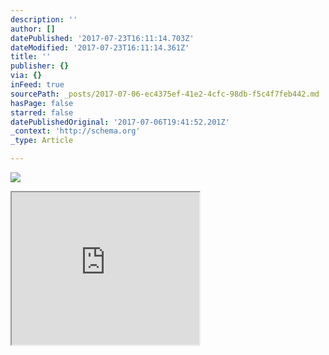 ```yaml
---
description: ''
author: []
datePublished: '2017-07-23T16:11:14.703Z'
dateModified: '2017-07-23T16:11:14.361Z'
title: ''
publisher: {}
via: {}
inFeed: true
sourcePath: _posts/2017-07-06-ec4375ef-41e2-4cfc-98db-f5c4f7feb442.md
hasPage: false
starred: false
datePublishedOriginal: '2017-07-06T19:41:52.201Z'
_context: 'http://schema.org'
_type: Article

---
```

![](https://the-grid-user-content.s3-us-west-2.amazonaws.com/78a76ac4-c011-4aaa-af75-f33269174ac2.png)

<iframe src="https://the-grid.github.io/ed-userhtml/?g=eJzF0L2uwjAMBeCdp8iWrWFhgZYRXoD9ygluajWtK8eXircn_FUszGyRrHPOp9RgOsG2sZ3qlLfO6UyqKFXgwUWhs0LqW5b_wZqs14SNnTiTEo9bI5hA6YI7axQkojb2zycYe7uvaYjGs5xRGru2pkOKXblvyjtLeO6VuXmeK-8J_GMwcyBIg6OQkAXelmmMpdHBfrWqP70l_yZWNLbsfmBcAN-Q-dXQQkDP3D9KjiV1KqnD_Wd_wV40C_sGIq21Yg" height="244" style=""></iframe>